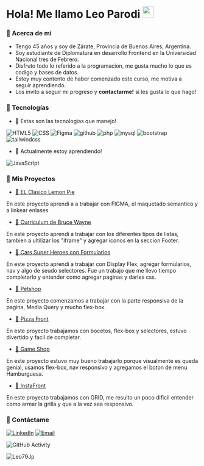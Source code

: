 <h1>Hola! Me llamo Leo Parodi <img src="https://raw.githubusercontent.com/iampavangandhi/iampavangandhi/master/gifs/Hi.gif" width="30px"></h1>
<!-- <h2>Soy Estudiante de Diplomatura en Desarrollo Frontend</h2> -->

### 🚀 Acerca de mí

- Tengo 45 años y soy de Zárate, Provincia de Buenos Aires, Argentina.
- Soy estudiante de Diplomatura en desarrollo Frontend en la Universidad Nacional tres de Febrero.
- Disfruto todo lo referido a la programacion, me gusta mucho lo que es codigo y bases de datos.
- Estoy muy contento de haber comenzado este curso, me motiva a seguir aprendiendo.
- Los invito a seguir mi progreso y **contactarme!** si les gusta lo que hago!

### 🔧 Tecnologías

- 💪 Estas son las tecnologias que manejo!

![HTML5](https://img.shields.io/badge/-HTML5-333333?style=flat&logo=HTML5)
![CSS](https://img.shields.io/badge/-CSS-333333?style=flat&logo=CSS3&logoColor=1572B6)
![Figma](https://img.shields.io/badge/-Figma-333333?style=flat&logo=figma)
![github](https://img.shields.io/badge/-Github-333333?style=flat&logo=github)
![php](https://img.shields.io/badge/-php-333333?style=flat&logo=php)
![mysql](https://img.shields.io/badge/-mysql-333333?style=flat&logo=mysql)
![bootstrap](https://img.shields.io/badge/-bootstrap-333333?style=flat&logo=bootstrap)
![tailwindcss](https://img.shields.io/badge/-tailwindcss-333333?style=flat&logo=tailwindcss)
- 🧠 Actualmente estoy aprendiendo!

![JavaScript](https://img.shields.io/badge/-JavaScript-333333?style=flat&logo=javascript)


### 🔎 Mis Proyectos

- <a href="https://leo79jp.github.io/EL-Clasico-Lemon-Pie/">🔗 EL Clasico Lemon Pie</a>

En este proyecto aprendi a a trabajar con FIGMA, el maquetado semantico y a linkear enlases

- <a href="https://leo79jp.github.io/Curriculum-Vitae-de-Bruce-Wayne/">🔗 Curriculum de Bruce Wayne</a>

En este proyecto aprendi a trabajar con los diferentes tipos de listas, tambien a ultilizar los "iframe" y agregar iconos en la seccion Footer.

- <a href="https://leo79jp.github.io/Super-Heroes---Formularios/">🔗 Cars Super Heroes con Formularios</a>

En este proyecto aprendi a trabajar con Display Flex, agregar formularios, nav y algo de seudo selectores. Fue un trabajo que me llevo tiempo completarlo y entender como agregar paginas y darles css. 

- <a href="https://leo79jp.github.io/Petshop/">🔗 Petshop</a>

En este proyecto comenzamos a trabajar con la parte responsiva de la pagina, Media Query y mucho flex-box.

- <a href="https://leo79jp.github.io/Ejercicio-Flex/">🔗 Pizza Front</a>

En este proyecto trabajamos con bocetos, flex-box y selectores, estuvo divertido y facil de completar.

 - <a href="https://leo79jp.github.io/Game-Shop/">🔗  Game Shop</a>

En este proyecto estuvo muy bueno trabajarlo porque visualmente es queda genial, usamos flex-box, nav responsivo y agregamos el boton de menu Hamburguesa. 

- <a href="https://leo79jp.github.io/InstaFront/">🔗 InstaFront</a>

En este proyecto trabajamos con GRID, me resulto un poco dificil entender como armar la grilla y que a la vez sea responsivo.


### 🔗 Contáctame
<a href="https://www.linkedin.com/in/leo-parodi/"><img alt="LinkedIn" src="https://img.shields.io/badge/LinkedIn-Leo%20Parodi-blue?style=flat-square&logo=linkedin"></a>
<a href="mailto:leojparodi@gmail.com"><img alt="Email" src="https://img.shields.io/badge/Gmail-leojparodi@gmail.com-blue?style=flat-square&logo=gmail"></a> 

![GitHub Activity](https://github-readme-stats.vercel.app/api?username=Leo79Jp&show_icons=true)

<p align="left"> <img src="https://komarev.com/ghpvc/?username=Leo79Jp&label=Profile%20views&color=0e75b6&style=flat" alt="Leo79Jp" /> </p>